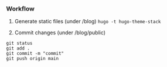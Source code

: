 ### Workflow

1. Generate static files (under /blog)
  ``` hugo -t hugo-theme-stack ```

2. Commit changes (under /blog/public)
  ``` 
  git status
  git add .
  git commit -m "commit"
  git push origin main
  ```

